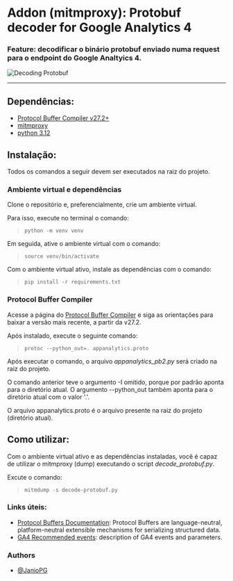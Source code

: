 
# Addon (mitmproxy): Protobuf decoder for Google Analytics 4

### Feature: decodificar o binário protobuf enviado numa request para o endpoint do Google Analtyics 4.

![Decoding Protobuf](https://drive.google.com/uc?id=1CTREP-b2s0EA9IFtMcVT3uxirjAa18D2&sz=w700)

---

## Dependências:
- [Protocol Buffer Compiler v27.2+](https://grpc.io/docs/protoc-installation/)
- [mitmproxy](https://mitmproxy.org/)
- [python 3.12](https://www.python.org/)

## Instalação:
Todos os comandos a seguir devem ser executados na raiz do projeto.
### Ambiente virtual e dependências
Clone o repositório e, preferencialmente, crie um ambiente virtual.

Para isso, execute no terminal o comando:

> `python -m venv venv`

Em seguida, ative o ambiente virtual com o comando:

> `source venv/bin/activate`

Com o ambiente virtual ativo, instale as dependências com o comando:

> `pip install -r requirements.txt`

### Protocol Buffer Compiler

Acesse a página do [Protocol Buffer Compiler](https://grpc.io/docs/protoc-installation/) e siga as orientações para baixar a versâo mais recente, a partir da v27.2.

Após instalado, execute o seguinte comando:

> `protoc --python_out=. appanalytics.proto`

Após executar o comando, o arquivo *appanalytics_pb2.py* será criado na raiz do projeto.

O comando anterior teve o argumento -I omitido, porque por padrâo aponta para o diretório atual. O argumento --python_out também aponta para o diretório atual com o valor '.'.

O arquivo appanalytics.proto é o arquivo presente na raiz do projeto (diretório atual).

## Como utilizar:

Com o ambiente virtual ativo e as dependências instaladas, você é capaz de utilizar o mitmproxy (dump) executando o script *decode_protobuf.py*.

Excute o comando:

> `mitmdump -s decode-protobuf.py`

### Links úteis:

- [Protocol Buffers Documentation](https://protobuf.dev/): Protocol Buffers are language-neutral, platform-neutral extensible mechanisms for serializing structured data.
- [GA4 Recommended events](https://developers.google.com/analytics/devguides/collection/ga4/reference/events?client_type=gtag): description of GA4 events and parameters.

### Authors
- [@JanioPG](https://github.com/JanioPG)
